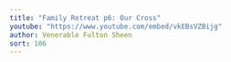 ```yaml
---
title: "Family Retreat p6: Our Cross"
youtube: "https://www.youtube.com/embed/vkEBsVZBijg"
author: Venerable Fulton Sheen
sort: 106
---
```

